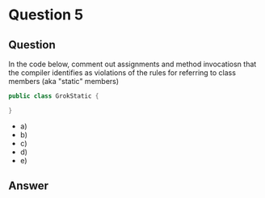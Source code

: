 # Question 5
## Question
In the code below, comment out assignments and method invocatiosn that the compiler identifies as violations of the rules for referring to class members (aka "static" members)
```java
public class GrokStatic {

}
```
* a)
* b)
* c)
* d)
* e)
## Answer

